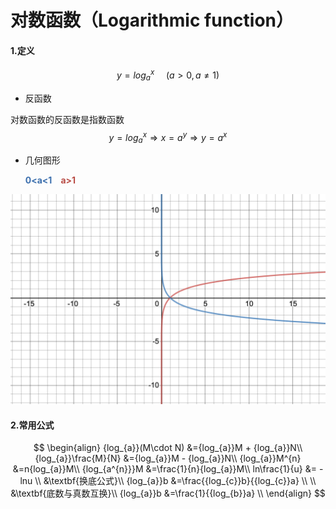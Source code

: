 # 对数函数（Logarithmic function）

####  1.定义
$$
y={log_{a}}^{x}\,\,\,\,\,\,\,\,(a>0,a\neq 1)
$$

* 反函数

对数函数的反函数是指数函数
$$
y={log_{a}}^{x} \Rightarrow x=a^{y}\Rightarrow y=a^{x}
$$

* 几何图形

  <font color=#3D70AE>**0<a<1**</font>&emsp;<font color=#B94D46>**a>1**</font>

![a>1](./pic_logarithmic/log.png)


#### 2.常用公式

$$
\begin{align}
{log_{a}}(M\cdot N) &={log_{a}}M + {log_{a}}N\\
{log_{a}}\frac{M}{N} &={log_{a}}M - {log_{a}}N\\
{log_{a}}M^{n} &=n{log_{a}}M\\
{log_{a^{n}}}M &=\frac{1}{n}{log_{a}}M\\
ln\frac{1}{u} &= -lnu
\\
&\textbf{换底公式}\\
{log_{a}}b &=\frac{{log_{c}}b}{{log_{c}}a} \\
\\
&\textbf{底数与真数互换}\\
{log_{a}}b &=\frac{1}{{log_{b}}a} \\
\end{align} 
$$

